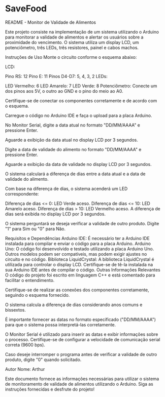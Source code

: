 # SaveFood


README - Monitor de Validade de Alimentos

Este projeto consiste na implementação de um sistema utilizando o Arduino para monitorar a validade de alimentos e alertar os usuários sobre a proximidade do vencimento. 
O sistema utiliza um display LCD, um potenciômetro, três LEDs, três resistores, painel e cabos machos.


Instruções de Uso
Monte o circuito conforme o esquema abaixo:

LCD:

Pino RS: 12
Pino E: 11
Pinos D4-D7: 5, 4, 3, 2
LEDs:

LED Vermelho: 6
LED Amarelo: 7
LED Verde: 8
Potenciômetro: Conecte um dos pinos aos 5V, o outro ao GND e o pino do meio ao A0.

Certifique-se de conectar os componentes corretamente e de acordo com o esquema.

Carregue o código no Arduino IDE e faça o upload para a placa Arduino.

No Monitor Serial, digite a data atual no formato "DD/MM/AAAA" e pressione Enter.

Aguarde a exibição da data atual no display LCD por 3 segundos.

Digite a data de validade do alimento no formato "DD/MM/AAAA" e pressione Enter.

Aguarde a exibição da data de validade no display LCD por 3 segundos.

O sistema calculará a diferença de dias entre a data atual e a data de validade do alimento.

Com base na diferença de dias, o sistema acenderá um LED correspondente:

Diferença de dias <= 0: LED Verde aceso.
Diferença de dias <= 10: LED Amarelo aceso.
Diferença de dias > 10: LED Vermelho aceso.
A diferença de dias será exibida no display LCD por 3 segundos.

O sistema perguntará se deseja verificar a validade de outro produto. Digite "1" para Sim ou "0" para Não.

Requisitos e Dependências
Arduino IDE: É necessário ter a Arduino IDE instalada para compilar e enviar o código para a placa Arduino.
Arduino Uno: O código foi desenvolvido e testado utilizando a placa Arduino Uno. Outros modelos podem ser compatíveis, mas podem exigir ajustes no circuito e no código.
Biblioteca LiquidCrystal: A biblioteca LiquidCrystal é utilizada para controlar o display LCD. Certifique-se de tê-la instalada na sua Arduino IDE antes de compilar o código.
Outras Informações Relevantes
O código do projeto foi escrito em linguagem C++ e está comentado para facilitar o entendimento.

Certifique-se de realizar as conexões dos componentes corretamente, seguindo o esquema fornecido.

O sistema calcula a diferença de dias considerando anos comuns e bissextos.

É importante fornecer as datas no formato especificado ("DD/MM/AAAA") para que o sistema possa interpretá-las corretamente.

O Monitor Serial é utilizado para inserir as datas e exibir informações sobre o processo. Certifique-se de configurar a velocidade de comunicação serial correta (9600 bps).

Caso deseje interromper o programa antes de verificar a validade de outro produto, digite "0" quando solicitado.

Autor
Nome: Arthur

Este documento fornece as informações necessárias para utilizar o sistema de monitoramento de validade de alimentos utilizando o Arduino. Siga as instruções fornecidas e desfrute do projeto! 
